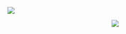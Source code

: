 
![](https://komarev.com/ghpvc/?username=your-github-Marityr)
<br>
<p align="center">
<img src="https://img.shields.io/badge/python-blue?style=for-the-badge">
<img src="https://img.shields.io/badge/django-blue?style=for-the-badge" alt="">
<img src="https://img.shields.io/badge/SQL-blue?style=for-the-badge" alt="">
<img src="https://img.shields.io/badge/HTML-blue?style=for-the-badge" alt="">
<img src="https://img.shields.io/badge/CSS-blue?style=for-the-badge" alt="">
<img src="https://img.shields.io/badge/JS-blue?style=for-the-badge" alt="">
</p>



